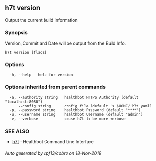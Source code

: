 ## h7t version

Output the current build information

### Synopsis

Version, Commit and Date will be output from the Build Info.

```
h7t version [flags]
```

### Options

```
  -h, --help   help for version
```

### Options inherited from parent commands

```
  -a, --authority string   healthbot HTTPS Authority (default "localhost:8080")
      --config string      config file (default is $HOME/.h7t.yaml)
  -p, --password string    healthbot Password (default "****")
  -u, --username string    healthbot Username (default "admin")
  -v, --verbose            cause h7t to be more verbose
```

### SEE ALSO

* [h7t](h7t.md)	 - Healthbot Command Line Interface

###### Auto generated by spf13/cobra on 18-Nov-2019
